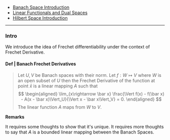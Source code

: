 - [Banach Space Introduction](../../MATH%20601%20Functional%20Analysis,%20Measure%20Theory/Functional%20Spaces/Banach%20Space%20Introduction.md)
- [Linear Functionals and Dual Spaces](../../MATH%20601%20Functional%20Analysis,%20Measure%20Theory/Linear%20Functionals%20and%20Dual%20Spaces.md)
- [Hilbert Space Introduction](../../MATH%20601%20Functional%20Analysis,%20Measure%20Theory/Functional%20Spaces/Hilbert%20Space%20Introduction.md)


---
### **Intro**

We introduce the idea of Frechet differentiability under the context of Frechet Derivative. 

#### **Def | Banach Frechet Derivatives**
> Let $U, V$ be Banach spaces with their norm. Let $f: W \mapsto V$ where $W$ is an open subset of $U$ then the Frechet Derivative of the function at point $\bar x$ is a linear mapping $A$ such that 
> $$
> \begin{aligned}
>     \lim_{x\rightarrow \bar x}
>     \frac{\Vert f(x) - f(\bar x) - A(x - \bar x)\Vert_U}{\Vert x - \bar x\Vert_V} = 0. 
> \end{aligned}
> $$
> The linear function $A$ maps from $W$ to $V$. 


**Remarks**

It requires some thoughts to show that it's unique. 
It requires more thoughts to say that $A$ is a bounded linear mapping between the Banach Spaces. 
